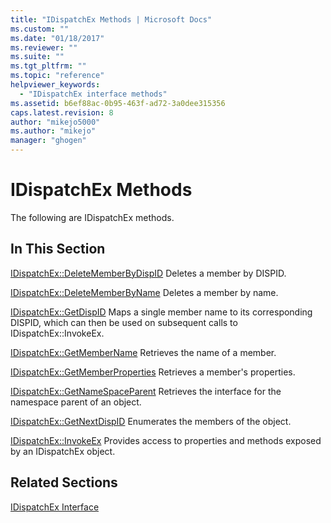```yaml
---
title: "IDispatchEx Methods | Microsoft Docs"
ms.custom: ""
ms.date: "01/18/2017"
ms.reviewer: ""
ms.suite: ""
ms.tgt_pltfrm: ""
ms.topic: "reference"
helpviewer_keywords:
  - "IDispatchEx interface methods"
ms.assetid: b6ef88ac-0b95-463f-ad72-3a0dee315356
caps.latest.revision: 8
author: "mikejo5000"
ms.author: "mikejo"
manager: "ghogen"
---
```

# IDispatchEx Methods
The following are IDispatchEx methods.

## In This Section
 [IDispatchEx::DeleteMemberByDispID](../../winscript/reference/idispatchex-deletememberbydispid.md)
 Deletes a member by DISPID.

 [IDispatchEx::DeleteMemberByName](../../winscript/reference/idispatchex-deletememberbyname.md)
 Deletes a member by name.

 [IDispatchEx::GetDispID](../../winscript/reference/idispatchex-getdispid.md)
 Maps a single member name to its corresponding DISPID, which can then be used on subsequent calls to IDispatchEx::InvokeEx.

 [IDispatchEx::GetMemberName](../../winscript/reference/idispatchex-getmembername.md)
 Retrieves the name of a member.

 [IDispatchEx::GetMemberProperties](../../winscript/reference/idispatchex-getmemberproperties.md)
 Retrieves a member's properties.

 [IDispatchEx::GetNameSpaceParent](../../winscript/reference/idispatchex-getnamespaceparent.md)
 Retrieves the interface for the namespace parent of an object.

 [IDispatchEx::GetNextDispID](../../winscript/reference/idispatchex-getnextdispid.md)
 Enumerates the members of the object.

 [IDispatchEx::InvokeEx](../../winscript/reference/idispatchex-invokeex.md)
 Provides access to properties and methods exposed by an IDispatchEx object.

## Related Sections
 [IDispatchEx Interface](../../winscript/reference/idispatchex-interface.md)